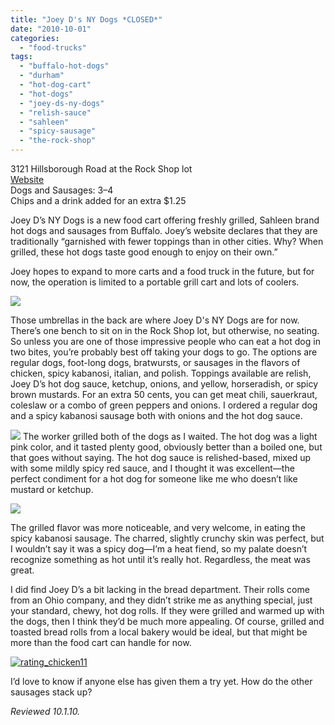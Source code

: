 ```yaml
---
title: "Joey D's NY Dogs *CLOSED*"
date: "2010-10-01"
categories:
  - "food-trucks"
tags:
  - "buffalo-hot-dogs"
  - "durham"
  - "hot-dog-cart"
  - "hot-dogs"
  - "joey-ds-ny-dogs"
  - "relish-sauce"
  - "sahleen"
  - "spicy-sausage"
  - "the-rock-shop"
---
```


3121 Hillsborough Road at the Rock Shop lot\
[Website](http://www.joeydsnydogs.com/)\
Dogs and Sausages: $3–$4\
Chips and a drink added for an extra $1.25

Joey D’s NY Dogs is a new food cart offering freshly grilled, Sahleen brand hot dogs and sausages from Buffalo. Joey’s website declares that they are traditionally “garnished with fewer toppings than in other cities. Why? When grilled, these hot dogs taste good enough to enjoy on their own.”

Joey hopes to expand to more carts and a food truck in the future, but for now, the operation is limited to a portable grill cart and lots of coolers.

![](https://thegourmez-wpmedia.s3.amazonaws.com/2024/07/joeyds01.jpg)

Those umbrellas in the back are where Joey D's NY Dogs are for now. There’s one bench to sit on in the Rock Shop lot, but otherwise, no seating. So unless you are one of those impressive people who can eat a hot dog in two bites, you’re probably best off taking your dogs to go. The options are regular dogs, foot-long dogs, bratwursts, or sausages in the flavors of chicken, spicy kabanosi, italian, and polish. Toppings available are relish, Joey D’s hot dog sauce, ketchup, onions, and yellow, horseradish, or spicy brown mustards. For an extra 50 cents, you can get meat chili, sauerkraut, coleslaw or a combo of green peppers and onions. I ordered a regular dog and a spicy kabanosi sausage both with onions and the hot dog sauce.

![](https://thegourmez-wpmedia.s3.amazonaws.com/2024/07/joeyds02.jpg) The worker grilled both of the dogs as I waited. The hot dog was a light pink color, and it tasted plenty good, obviously better than a boiled one, but that goes without saying. The hot dog sauce is relished-based, mixed up with some mildly spicy red sauce, and I thought it was excellent—the perfect condiment for a hot dog for someone like me who doesn’t like mustard or ketchup.

![](https://thegourmez-wpmedia.s3.amazonaws.com/2024/07/joeyds03.jpg)

The grilled flavor was more noticeable, and very welcome, in eating the spicy kabanosi sausage. The charred, slightly crunchy skin was perfect, but I wouldn’t say it was a spicy dog—I’m a heat fiend, so my palate doesn’t recognize something as hot until it’s really hot. Regardless, the meat was great.

I did find Joey D’s a bit lacking in the bread department. Their rolls come from an Ohio company, and they didn’t strike me as anything special, just your standard, chewy, hot dog rolls. If they were grilled and warmed up with the dogs, then I think they’d be much more appealing. Of course, grilled and toasted bread rolls from a local bakery would be ideal, but that might be more than the food cart can handle for now.

[![](http://s3.amazonaws.com/thegourmez-wpmedia/2009/02/rating_chicken11.gif "rating_chicken11")](http://s3.amazonaws.com/thegourmez-wpmedia/2009/02/rating_chicken11.gif)

I’d love to know if anyone else has given them a try yet. How do the other sausages stack up?

_Reviewed 10.1.10._
